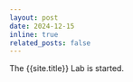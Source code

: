 ```yaml
---
layout: post
date: 2024-12-15
inline: true
related_posts: false
---
```


The {{site.title}} Lab is started.
